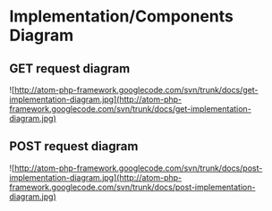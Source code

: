 # Implementation/Components Diagram #

## GET request diagram ##
![http://atom-php-framework.googlecode.com/svn/trunk/docs/get-implementation-diagram.jpg](http://atom-php-framework.googlecode.com/svn/trunk/docs/get-implementation-diagram.jpg)

## POST request diagram ##
![http://atom-php-framework.googlecode.com/svn/trunk/docs/post-implementation-diagram.jpg](http://atom-php-framework.googlecode.com/svn/trunk/docs/post-implementation-diagram.jpg)